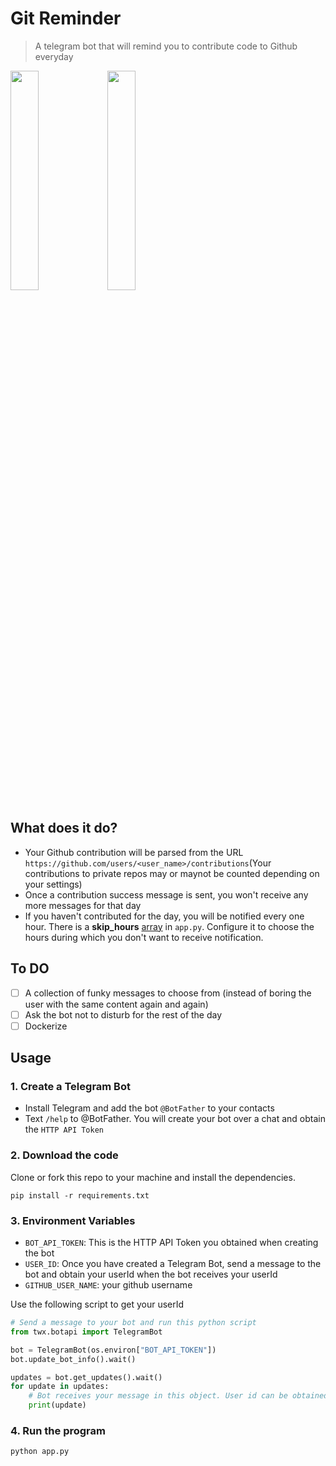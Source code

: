 # Git Reminder
> A telegram bot that will remind you to contribute code to Github everyday

<div>
  <img src="http://i.imgur.com/3GJYeG8.png" height="30%" width="30%">
  <img src="http://i.imgur.com/xEfxrqb.png" height="30%" width="30%">
</div>

## What does it do?

* Your Github contribution will be parsed from the URL `https://github.com/users/<user_name>/contributions`(Your contributions to private repos may or maynot be counted depending on your settings)
* Once a contribution success message is sent, you won't receive any more messages for that day
* If you haven't contributed for the day, you will be notified every one hour. There is a **skip_hours** [array](https://github.com/ganesshkumar/git-reminder/blob/master/app.py#L8) in `app.py`. Configure it to choose the hours during which you don't want to receive notification.

## To DO

* [ ] A collection of funky messages to choose from (instead of boring the user with the same content again and again)
* [ ] Ask the bot not to disturb for the rest of the day
* [ ] Dockerize

## Usage

### 1. Create a Telegram Bot

* Install Telegram and add the bot `@BotFather` to your contacts
* Text `/help` to @BotFather. You will create your bot over a chat and obtain the `HTTP API Token`

### 2. Download the code
Clone or fork this repo to your machine and install the dependencies.
```
pip install -r requirements.txt
```

### 3. Environment Variables

* `BOT_API_TOKEN`: This is the HTTP API Token you obtained when creating the bot
* `USER_ID`: Once you have created a Telegram Bot, send a message to the bot and obtain your userId when the bot receives your userId
* `GITHUB_USER_NAME`: your github username

Use the following script to get your userId
``` python
# Send a message to your bot and run this python script
from twx.botapi import TelegramBot

bot = TelegramBot(os.environ["BOT_API_TOKEN"])
bot.update_bot_info().wait()

updates = bot.get_updates().wait()
for update in updates:
    # Bot receives your message in this object. User id can be obtained from this update object.
    print(update)
```

### 4. Run the program
```
python app.py
```
